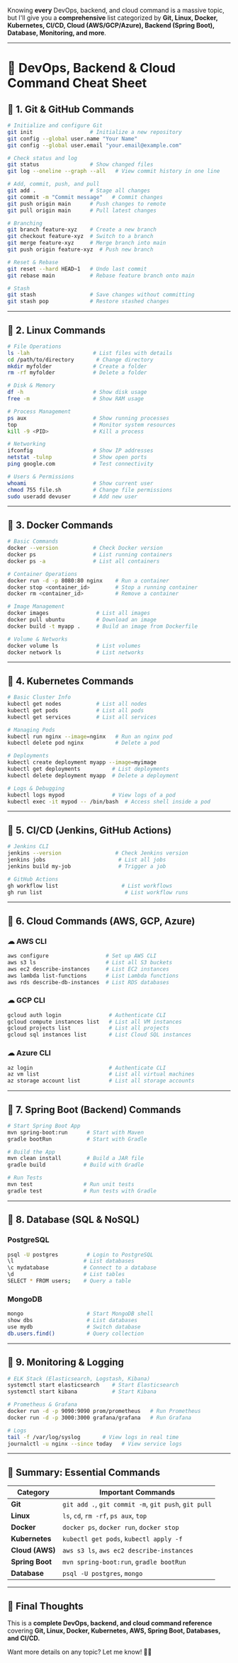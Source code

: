 Knowing **every** DevOps, backend, and cloud command is a massive topic, but I'll give you a **comprehensive** list categorized by **Git, Linux, Docker, Kubernetes, CI/CD, Cloud (AWS/GCP/Azure), Backend (Spring Boot), Database, Monitoring, and more**.  

---

# 🚀 **DevOps, Backend & Cloud Command Cheat Sheet**

## 🔹 **1. Git & GitHub Commands**
```sh
# Initialize and configure Git
git init                  # Initialize a new repository
git config --global user.name "Your Name"
git config --global user.email "your.email@example.com"

# Check status and log
git status                # Show changed files
git log --oneline --graph --all   # View commit history in one line

# Add, commit, push, and pull
git add .                 # Stage all changes
git commit -m "Commit message"   # Commit changes
git push origin main      # Push changes to remote
git pull origin main      # Pull latest changes

# Branching
git branch feature-xyz    # Create a new branch
git checkout feature-xyz  # Switch to a branch
git merge feature-xyz     # Merge branch into main
git push origin feature-xyz  # Push new branch

# Reset & Rebase
git reset --hard HEAD~1   # Undo last commit
git rebase main           # Rebase feature branch onto main

# Stash
git stash                 # Save changes without committing
git stash pop             # Restore stashed changes
```

---

## 🔹 **2. Linux Commands**
```sh
# File Operations
ls -lah                    # List files with details
cd /path/to/directory       # Change directory
mkdir myfolder             # Create a folder
rm -rf myfolder            # Delete a folder

# Disk & Memory
df -h                      # Show disk usage
free -m                    # Show RAM usage

# Process Management
ps aux                     # Show running processes
top                        # Monitor system resources
kill -9 <PID>              # Kill a process

# Networking
ifconfig                   # Show IP addresses
netstat -tulnp             # Show open ports
ping google.com            # Test connectivity

# Users & Permissions
whoami                     # Show current user
chmod 755 file.sh          # Change file permissions
sudo useradd devuser       # Add new user
```

---

## 🔹 **3. Docker Commands**
```sh
# Basic Commands
docker --version           # Check Docker version
docker ps                  # List running containers
docker ps -a               # List all containers

# Container Operations
docker run -d -p 8080:80 nginx    # Run a container
docker stop <container_id>        # Stop a running container
docker rm <container_id>          # Remove a container

# Image Management
docker images               # List all images
docker pull ubuntu          # Download an image
docker build -t myapp .     # Build an image from Dockerfile

# Volume & Networks
docker volume ls            # List volumes
docker network ls           # List networks
```

---

## 🔹 **4. Kubernetes Commands**
```sh
# Basic Cluster Info
kubectl get nodes           # List all nodes
kubectl get pods            # List all pods
kubectl get services        # List all services

# Managing Pods
kubectl run nginx --image=nginx   # Run an nginx pod
kubectl delete pod nginx          # Delete a pod

# Deployments
kubectl create deployment myapp --image=myimage
kubectl get deployments          # List deployments
kubectl delete deployment myapp  # Delete a deployment

# Logs & Debugging
kubectl logs mypod               # View logs of a pod
kubectl exec -it mypod -- /bin/bash  # Access shell inside a pod
```

---

## 🔹 **5. CI/CD (Jenkins, GitHub Actions)**
```sh
# Jenkins CLI
jenkins --version                 # Check Jenkins version
jenkins jobs                       # List all jobs
jenkins build my-job               # Trigger a job

# GitHub Actions
gh workflow list                    # List workflows
gh run list                          # List workflow runs
```

---

## 🔹 **6. Cloud Commands (AWS, GCP, Azure)**

### ☁ **AWS CLI**
```sh
aws configure                  # Set up AWS CLI
aws s3 ls                      # List all S3 buckets
aws ec2 describe-instances     # List EC2 instances
aws lambda list-functions      # List Lambda functions
aws rds describe-db-instances  # List RDS databases
```

### ☁ **GCP CLI**
```sh
gcloud auth login               # Authenticate CLI
gcloud compute instances list   # List all VM instances
gcloud projects list            # List all projects
gcloud sql instances list       # List Cloud SQL instances
```

### ☁ **Azure CLI**
```sh
az login                        # Authenticate CLI
az vm list                      # List all virtual machines
az storage account list         # List all storage accounts
```

---

## 🔹 **7. Spring Boot (Backend) Commands**
```sh
# Start Spring Boot App
mvn spring-boot:run      # Start with Maven
gradle bootRun           # Start with Gradle

# Build the App
mvn clean install        # Build a JAR file
gradle build            # Build with Gradle

# Run Tests
mvn test                # Run unit tests
gradle test             # Run tests with Gradle
```

---

## 🔹 **8. Database (SQL & NoSQL)**
### **PostgreSQL**
```sh
psql -U postgres         # Login to PostgreSQL
\l                      # List databases
\c mydatabase           # Connect to a database
\d                      # List tables
SELECT * FROM users;    # Query a table
```

### **MongoDB**
```sh
mongo                    # Start MongoDB shell
show dbs                 # List databases
use mydb                 # Switch database
db.users.find()          # Query collection
```

---

## 🔹 **9. Monitoring & Logging**
```sh
# ELK Stack (Elasticsearch, Logstash, Kibana)
systemctl start elasticsearch    # Start Elasticsearch
systemctl start kibana           # Start Kibana

# Prometheus & Grafana
docker run -d -p 9090:9090 prom/prometheus   # Run Prometheus
docker run -d -p 3000:3000 grafana/grafana   # Run Grafana

# Logs
tail -f /var/log/syslog       # View logs in real time
journalctl -u nginx --since today   # View service logs
```

---

## **📌 Summary: Essential Commands**
| Category          | Important Commands |
|------------------|------------------|
| **Git**         | `git add .`, `git commit -m`, `git push`, `git pull` |
| **Linux**       | `ls`, `cd`, `rm -rf`, `ps aux`, `top` |
| **Docker**      | `docker ps`, `docker run`, `docker stop` |
| **Kubernetes**  | `kubectl get pods`, `kubectl apply -f` |
| **Cloud (AWS)** | `aws s3 ls`, `aws ec2 describe-instances` |
| **Spring Boot** | `mvn spring-boot:run`, `gradle bootRun` |
| **Database**    | `psql -U postgres`, `mongo` |

---

## 🎯 **Final Thoughts**
This is a **complete DevOps, backend, and cloud command reference** covering **Git, Linux, Docker, Kubernetes, AWS, Spring Boot, Databases, and CI/CD.**  

Want more details on any topic? Let me know! 🚀🔥

